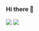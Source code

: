 ### Hi there 👋


<a><img align="center" src="https://github-readme-stats.vercel.app/api/top-langs/?username=dr-mod&layout=compact&langs_count=10&exclude_repo=jhipster-books" /> </a>
<img align="center" src="https://github-readme-stats.vercel.app/api?username=dr-mod&show_icons=true&hide_rank=true&include_all_commits=true&hide=contribs,prs" />

<!--
**dr-mod/dr-mod** is a ✨ _special_ ✨ repository because its `README.md` (this file) appears on your GitHub profile.

Here are some ideas to get you started:

- 🔭 I’m currently working on ...
- 🌱 I’m currently learning ...
- 👯 I’m looking to collaborate on ...
- 🤔 I’m looking for help with ...
- 💬 Ask me about ...
- 📫 How to reach me: ...
- 😄 Pronouns: ...
- ⚡ Fun fact: ...
-->
